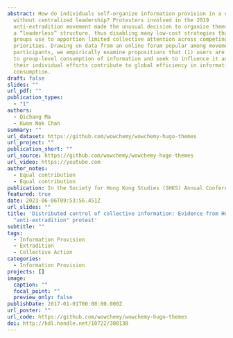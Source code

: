 ```yaml
---
abstract: How do individuals self-organize information provision in a community
  without centralized leadership? Protesters involved in the 2019
  anti-extradition movement made the unusual decision to organize themselves in
  a “leaderless” structure, thus disabling many low-cost strategies that large
  groups use to apportion limited collective attention across competing
  priorities. Drawing on data from an online forum popular among movement
  participants, we empirically examine propositions that (1) users are sensitive
  to group-level consumption of information and seek to influence it and (2)
  their individual efforts contribute to global efficiency in information
  consumption.
draft: false
slides: ""
url_pdf: ""
publication_types:
  - "1"
authors:
  - Qichang Ma
  - Kwan Nok Chan
summary: ""
url_dataset: https://github.com/wowchemy/wowchemy-hugo-themes
url_project: ""
publication_short: ""
url_source: https://github.com/wowchemy/wowchemy-hugo-themes
url_video: https://youtube.com
author_notes:
  - Equal contribution
  - Equal contribution
publication: In the Society for Hong Kong Studies (SHKS) Annual Conference 2021
featured: true
date: 2023-06-06T09:53:56.451Z
url_slides: ""
title: 'Distributed control of collective information: Evidence from Hong Kong’s
  "anti-extradition" protest'
subtitle: ""
tags:
  - Information Provision
  - Extradition
  - Collective Action
categories:
  - Information Provision
projects: []
image:
  caption: ""
  focal_point: ""
  preview_only: false
publishDate: 2017-01-01T00:00:00.000Z
url_poster: ""
url_code: https://github.com/wowchemy/wowchemy-hugo-themes
doi: http://hdl.handle.net/10722/308138
---
```

